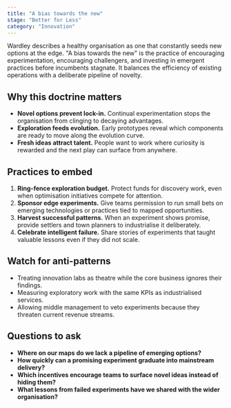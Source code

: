 ```yaml
---
title: "A bias towards the new"
stage: "Better for Less"
category: "Innovation"
---
```


Wardley describes a healthy organisation as one that constantly seeds new options at the edge. "A bias towards the new" is the practice of encouraging experimentation, encouraging challengers, and investing in emergent practices before incumbents stagnate. It balances the efficiency of existing operations with a deliberate pipeline of novelty.

## Why this doctrine matters

- **Novel options prevent lock-in.** Continual experimentation stops the organisation from clinging to decaying advantages.
- **Exploration feeds evolution.** Early prototypes reveal which components are ready to move along the evolution curve.
- **Fresh ideas attract talent.** People want to work where curiosity is rewarded and the next play can surface from anywhere.

## Practices to embed

1. **Ring-fence exploration budget.** Protect funds for discovery work, even when optimisation initiatives compete for attention.
2. **Sponsor edge experiments.** Give teams permission to run small bets on emerging technologies or practices tied to mapped opportunities.
3. **Harvest successful patterns.** When an experiment shows promise, provide settlers and town planners to industrialise it deliberately.
4. **Celebrate intelligent failure.** Share stories of experiments that taught valuable lessons even if they did not scale.

## Watch for anti-patterns

- Treating innovation labs as theatre while the core business ignores their findings.
- Measuring exploratory work with the same KPIs as industrialised services.
- Allowing middle management to veto experiments because they threaten current revenue streams.

## Questions to ask

- **Where on our maps do we lack a pipeline of emerging options?**
- **How quickly can a promising experiment graduate into mainstream delivery?**
- **Which incentives encourage teams to surface novel ideas instead of hiding them?**
- **What lessons from failed experiments have we shared with the wider organisation?**
